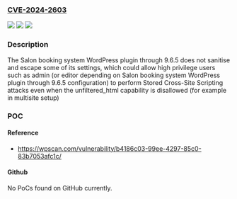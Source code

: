 ### [CVE-2024-2603](https://cve.mitre.org/cgi-bin/cvename.cgi?name=CVE-2024-2603)
![](https://img.shields.io/static/v1?label=Product&message=Salon%20booking%20system&color=blue)
![](https://img.shields.io/static/v1?label=Version&message=n%2Fa&color=blue)
![](https://img.shields.io/static/v1?label=Vulnerability&message=CWE-79%20Cross-Site%20Scripting%20(XSS)&color=brighgreen)

### Description

The Salon booking system WordPress plugin through 9.6.5 does not sanitise and escape some of its settings, which could allow high privilege users such as admin (or editor depending on Salon booking system WordPress plugin through 9.6.5 configuration) to perform Stored Cross-Site Scripting attacks even when the unfiltered_html capability is disallowed (for example in multisite setup)

### POC

#### Reference
- https://wpscan.com/vulnerability/b4186c03-99ee-4297-85c0-83b7053afc1c/

#### Github
No PoCs found on GitHub currently.

